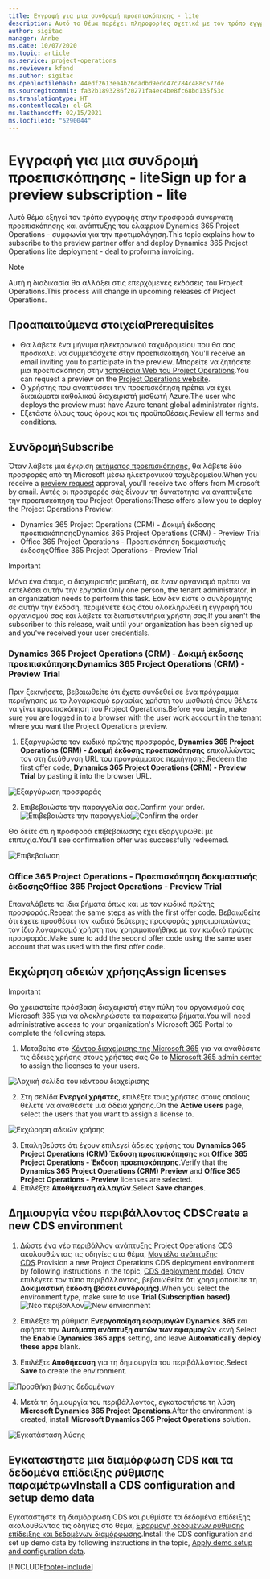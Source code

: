 ```yaml
---
title: Εγγραφή για μια συνδρομή προεπισκόπησης - lite
description: Αυτό το θέμα παρέχει πληροφορίες σχετικά με τον τρόπο εγγραφής και την ελαφριά ανάπτυξη του Project Operations - συμφωνία για προτιμολόγηση.
author: sigitac
manager: Annbe
ms.date: 10/07/2020
ms.topic: article
ms.service: project-operations
ms.reviewer: kfend
ms.author: sigitac
ms.openlocfilehash: 44edf2613ea4b26dadbd9edc47c784c488c577de
ms.sourcegitcommit: fa32b1893286f20271fa4ec4be8fc68bd135f53c
ms.translationtype: HT
ms.contentlocale: el-GR
ms.lasthandoff: 02/15/2021
ms.locfileid: "5290044"
---
```

# <a name="sign-up-for-a-preview-subscription---lite"></a><span data-ttu-id="fc14c-103">Εγγραφή για μια συνδρομή προεπισκόπησης - lite</span><span class="sxs-lookup"><span data-stu-id="fc14c-103">Sign up for a preview subscription - lite</span></span> 

<span data-ttu-id="fc14c-104">Αυτό θέμα εξηγεί τον τρόπο εγγραφής στην προσφορά συνεργάτη προεπισκόπησης και ανάπτυξης του ελαφριού Dynamics 365 Project Operations - συμφωνία για την προτιμολόγηση.</span><span class="sxs-lookup"><span data-stu-id="fc14c-104">This topic explains how to subscribe to the preview partner offer and deploy Dynamics 365 Project Operations lite deployment - deal to proforma invoicing.</span></span>

> [!NOTE]
> <span data-ttu-id="fc14c-105">Αυτή η διαδικασία θα αλλάξει στις επερχόμενες εκδόσεις του Project Operations.</span><span class="sxs-lookup"><span data-stu-id="fc14c-105">This process will change in upcoming releases of Project Operations.</span></span>

## <a name="prerequisites"></a><span data-ttu-id="fc14c-106">Προαπαιτούμενα στοιχεία</span><span class="sxs-lookup"><span data-stu-id="fc14c-106">Prerequisites</span></span>

- <span data-ttu-id="fc14c-107">Θα λάβετε ένα μήνυμα ηλεκτρονικού ταχυδρομείου που θα σας προσκαλεί να συμμετάσχετε στην προεπισκόπηση.</span><span class="sxs-lookup"><span data-stu-id="fc14c-107">You'll receive an email inviting you to participate in the preview.</span></span> <span data-ttu-id="fc14c-108">Μπορείτε να ζητήσετε μια προεπισκόπηση στην [τοποθεσία Web του Project Operations](https://dynamics.microsoft.com/en-us/project-operations/overview/).</span><span class="sxs-lookup"><span data-stu-id="fc14c-108">You can request a preview on the [Project Operations website](https://dynamics.microsoft.com/en-us/project-operations/overview/).</span></span>
- <span data-ttu-id="fc14c-109">Ο χρήστης που αναπτύσσει την προεπισκόπηση πρέπει να έχει δικαιώματα καθολικού διαχειριστή μισθωτή Azure.</span><span class="sxs-lookup"><span data-stu-id="fc14c-109">The user who deploys the preview must have Azure tenant global administrator rights.</span></span>
- <span data-ttu-id="fc14c-110">Εξετάστε όλους τους όρους και τις προϋποθέσεις.</span><span class="sxs-lookup"><span data-stu-id="fc14c-110">Review all terms and conditions.</span></span>

## <a name="subscribe"></a><span data-ttu-id="fc14c-111">Συνδρομή</span><span class="sxs-lookup"><span data-stu-id="fc14c-111">Subscribe</span></span>

<span data-ttu-id="fc14c-112">Όταν λάβετε μια έγκριση [αιτήματος προεπισκόπησης](https://forms.office.com/FormsPro/Pages/ResponsePage.aspx?id=v4j5cvGGr0GRqy180BHbR56j8lZs0FdAvwT75_WNFyxUMkRDV1NYQU5TNjE2VjhKOVBUNVg2R0s1NC4u), θα λάβετε δύο προσφορές από τη Microsoft μέσω ηλεκτρονικού ταχυδρομείου.</span><span class="sxs-lookup"><span data-stu-id="fc14c-112">When you receive a [preview request](https://forms.office.com/FormsPro/Pages/ResponsePage.aspx?id=v4j5cvGGr0GRqy180BHbR56j8lZs0FdAvwT75_WNFyxUMkRDV1NYQU5TNjE2VjhKOVBUNVg2R0s1NC4u) approval, you'll receive two offers from Microsoft by email.</span></span> <span data-ttu-id="fc14c-113">Αυτές οι προσφορές σάς δίνουν τη δυνατότητα να αναπτύξετε την προεπισκόπηση του Project Operations:</span><span class="sxs-lookup"><span data-stu-id="fc14c-113">These offers allow you to deploy the Project Operations Preview:</span></span>

- <span data-ttu-id="fc14c-114">Dynamics 365 Project Operations (CRM) - Δοκιμή έκδοσης προεπισκόπησης</span><span class="sxs-lookup"><span data-stu-id="fc14c-114">Dynamics 365 Project Operations (CRM) - Preview Trial</span></span>
- <span data-ttu-id="fc14c-115">Office 365 Project Operations - Προεπισκόπηση δοκιμαστικής έκδοσης</span><span class="sxs-lookup"><span data-stu-id="fc14c-115">Office 365 Project Operations - Preview Trial</span></span>

> [!IMPORTANT]
> <span data-ttu-id="fc14c-116">Μόνο ένα άτομο, ο διαχειριστής μισθωτή, σε έναν οργανισμό πρέπει να εκτελέσει αυτήν την εργασία.</span><span class="sxs-lookup"><span data-stu-id="fc14c-116">Only one person, the tenant administrator, in an organization needs to perform this task.</span></span> <span data-ttu-id="fc14c-117">Εάν δεν είστε ο συνδρομητής σε αυτήν την έκδοση, περιμένετε έως ότου ολοκληρωθεί η εγγραφή του οργανισμού σας και λάβετε τα διαπιστευτήρια χρήστη σας.</span><span class="sxs-lookup"><span data-stu-id="fc14c-117">If you aren't the subscriber to this release, wait until your organization has been signed up and you've received your user credentials.</span></span>

### <a name="dynamics-365-project-operations-crm---preview-trial"></a><span data-ttu-id="fc14c-118">Dynamics 365 Project Operations (CRM) - Δοκιμή έκδοσης προεπισκόπησης</span><span class="sxs-lookup"><span data-stu-id="fc14c-118">Dynamics 365 Project Operations (CRM) - Preview Trial</span></span> 

<span data-ttu-id="fc14c-119">Πριν ξεκινήσετε, βεβαιωθείτε ότι έχετε συνδεθεί σε ένα πρόγραμμα περιήγησης με το λογαριασμό εργασίας χρήστη του μισθωτή όπου θέλετε να γίνει προεπισκόπηση του Project Operations.</span><span class="sxs-lookup"><span data-stu-id="fc14c-119">Before you begin, make sure you are logged in to a browser with the user work account in the tenant where you want the Project Operations preview.</span></span>

1. <span data-ttu-id="fc14c-120">Εξαργυρώστε τον κωδικό πρώτης προσφοράς, **Dynamics 365 Project Operations (CRM) - Δοκιμή έκδοσης προεπισκόπησης** επικολλώντας τον στη διεύθυνση URL του προγράμματος περιήγησης.</span><span class="sxs-lookup"><span data-stu-id="fc14c-120">Redeem the first offer code, **Dynamics 365 Project Operations (CRM) - Preview Trial** by pasting it into the browser URL.</span></span>

![Εξαργύρωση προσφοράς](./media/16RedeemFirstOfferNew.png)

2. <span data-ttu-id="fc14c-122">Επιβεβαιώστε την παραγγελία σας.</span><span class="sxs-lookup"><span data-stu-id="fc14c-122">Confirm your order.</span></span>
<span data-ttu-id="fc14c-123">![Επιβεβαιώστε την παραγγελία](./media/17ConfirmOrderNew.png)</span><span class="sxs-lookup"><span data-stu-id="fc14c-123">![Confirm the order](./media/17ConfirmOrderNew.png)</span></span>

<span data-ttu-id="fc14c-124">Θα δείτε ότι η προσφορά επιβεβαίωσης έχει εξαργυρωθεί με επιτυχία.</span><span class="sxs-lookup"><span data-stu-id="fc14c-124">You'll see confirmation offer was successfully redeemed.</span></span>

![Επιβεβαίωση](./media/18OrderConfirmationNew.png)

### <a name="office-365-project-operations---preview-trial"></a><span data-ttu-id="fc14c-126">Office 365 Project Operations - Προεπισκόπηση δοκιμαστικής έκδοσης</span><span class="sxs-lookup"><span data-stu-id="fc14c-126">Office 365 Project Operations - Preview Trial</span></span>

<span data-ttu-id="fc14c-127">Επαναλάβετε τα ίδια βήματα όπως και με τον κωδικό πρώτης προσφοράς.</span><span class="sxs-lookup"><span data-stu-id="fc14c-127">Repeat the same steps as with the first offer code.</span></span> <span data-ttu-id="fc14c-128">Βεβαιωθείτε ότι έχετε προσθέσει τον κωδικό δεύτερης προσφοράς χρησιμοποιώντας τον ίδιο λογαριασμό χρήστη που χρησιμοποιήθηκε με τον κωδικό πρώτης προσφοράς.</span><span class="sxs-lookup"><span data-stu-id="fc14c-128">Make sure to add the second offer code using the same user account that was used with the first offer code.</span></span>

## <a name="assign-licenses"></a><span data-ttu-id="fc14c-129">Εκχώρηση αδειών χρήσης</span><span class="sxs-lookup"><span data-stu-id="fc14c-129">Assign licenses</span></span>

> [!IMPORTANT]
> <span data-ttu-id="fc14c-130">Θα χρειαστείτε πρόσβαση διαχειριστή στην πύλη του οργανισμού σας Microsoft 365 για να ολοκληρώσετε τα παρακάτω βήματα.</span><span class="sxs-lookup"><span data-stu-id="fc14c-130">You will need administrative access to your organization's Microsoft 365 Portal to complete the following steps.</span></span>


1. <span data-ttu-id="fc14c-131">Μεταβείτε στο [Κέντρο διαχείρισης της Microsoft 365](https://portal.office.com/) για να αναθέσετε τις άδειες χρήσης στους χρήστες σας.</span><span class="sxs-lookup"><span data-stu-id="fc14c-131">Go to [Microsoft 365 admin center](https://portal.office.com/) to assign the licenses to your users.</span></span>

![Αρχική σελίδα του κέντρου διαχείρισης](./media/14AdminPortal.png)

2. <span data-ttu-id="fc14c-133">Στη σελίδα **Ενεργοί χρήστες**, επιλέξτε τους χρήστες στους οποίους θέλετε να αναθέσετε μια άδεια χρήσης.</span><span class="sxs-lookup"><span data-stu-id="fc14c-133">On the **Active users** page, select the users that you want to assign a license to.</span></span>

![Εκχώρηση αδειών χρήσης](./media/15AssignLicenses.png)

3. <span data-ttu-id="fc14c-135">Επαληθεύστε ότι έχουν επιλεγεί άδειες χρήσης του **Dynamics 365 Project Operations (CRM) Έκδοση προεπισκόπησης** και **Office 365 Project Operations - Έκδοση προεπισκόπησης**.</span><span class="sxs-lookup"><span data-stu-id="fc14c-135">Verify that the **Dynamics 365 Project Operations (CRM) Preview** and **Office 365 Project Operations - Preview** licenses are selected.</span></span> 
4. <span data-ttu-id="fc14c-136">Επιλέξτε **Αποθήκευση αλλαγών**.</span><span class="sxs-lookup"><span data-stu-id="fc14c-136">Select **Save changes**.</span></span>

## <a name="create-a-new-cds-environment"></a><span data-ttu-id="fc14c-137">Δημιουργία νέου περιβάλλοντος CDS</span><span class="sxs-lookup"><span data-stu-id="fc14c-137">Create a new CDS environment</span></span>

1. <span data-ttu-id="fc14c-138">Δώστε ένα νέο περιβάλλον ανάπτυξης Project Operations CDS ακολουθώντας τις οδηγίες στο θέμα, [Μοντέλο ανάπτυξης CDS](lite-deployment.md).</span><span class="sxs-lookup"><span data-stu-id="fc14c-138">Provision a new Project Operations CDS deployment environment by following instructions in the topic, [CDS deployment model](lite-deployment.md).</span></span> <span data-ttu-id="fc14c-139">Όταν επιλέγετε τον τύπο περιβάλλοντος, βεβαιωθείτε ότι χρησιμοποιείτε τη **Δοκιμαστική έκδοση (βάσει συνδρομής)**.</span><span class="sxs-lookup"><span data-stu-id="fc14c-139">When you select the environment type, make sure to use **Trial (Subscription based)**.</span></span>
<span data-ttu-id="fc14c-140">![Νέο περιβάλλον](./media/19CreateEnvironment.png)</span><span class="sxs-lookup"><span data-stu-id="fc14c-140">![New environment](./media/19CreateEnvironment.png)</span></span>

2. <span data-ttu-id="fc14c-141">Επιλέξτε τη ρύθμιση **Ενεργοποίηση εφαρμογών Dynamics 365** και αφήστε την **Αυτόματη ανάπτυξη αυτών των εφαρμογών** κενή.</span><span class="sxs-lookup"><span data-stu-id="fc14c-141">Select the **Enable Dynamics 365 apps** setting, and leave **Automatically deploy these apps** blank.</span></span>  
3. <span data-ttu-id="fc14c-142">Επιλέξτε **Αποθήκευση** για τη δημιουργία του περιβάλλοντος.</span><span class="sxs-lookup"><span data-stu-id="fc14c-142">Select **Save** to create the environment.</span></span>

![Προσθήκη βάσης δεδομένων](./media/20CreateEnvironment1.png)

4. <span data-ttu-id="fc14c-144">Μετά τη δημιουργία του περιβάλλοντος, εγκαταστήστε τη λύση **Microsoft Dynamics 365 Project Operations**.</span><span class="sxs-lookup"><span data-stu-id="fc14c-144">After the environment is created, install **Microsoft Dynamics 365 Project Operations** solution.</span></span> 

![Εγκατάσταση λύσης](./media/21InstallSolution.png)

## <a name="install-a-cds-configuration-and-setup-demo-data"></a><span data-ttu-id="fc14c-146">Εγκαταστήστε μια διαμόρφωση CDS και τα δεδομένα επίδειξης ρύθμισης παραμέτρων</span><span class="sxs-lookup"><span data-stu-id="fc14c-146">Install a CDS configuration and setup demo data</span></span>

<span data-ttu-id="fc14c-147">Εγκαταστήστε τη διαμόρφωση CDS και ρυθμίστε τα δεδομένα επίδειξης ακολουθώντας τις οδηγίες στο θέμα, [Εφαρμογή δεδομένων ρύθμισης επίδειξης και δεδομένων διαμόρφωσης](lite-apply-demo-setup-config-data.md).</span><span class="sxs-lookup"><span data-stu-id="fc14c-147">Install the CDS configuration and set up demo data by following instructions in the topic, [Apply demo setup and configuration data](lite-apply-demo-setup-config-data.md).</span></span>


[!INCLUDE[footer-include](../includes/footer-banner.md)]
